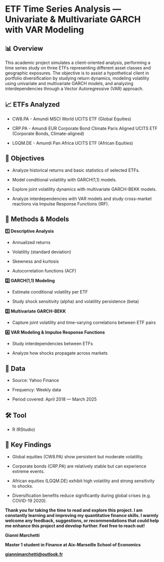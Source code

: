# ETF Time Series Analysis — Univariate & Multivariate GARCH with VAR Modeling

## 📊 Overview

This academic project simulates a client-oriented analysis, performing a time series study on three ETFs representing different asset classes and geographic exposures. The objective is to assist a hypothetical client in portfolio diversification by studying return dynamics, modeling volatility using univariate and multivariate GARCH models, and analyzing interdependencies through a Vector Autoregressive (VAR) approach.

## 📈 ETFs Analyzed

- CW8.PA - Amundi MSCI World UCITS ETF (Global Equities)

- CRP.PA - Amundi EUR Corporate Bond Climate Paris Aligned UCITS ETF (Corporate Bonds, Climate-aligned)

- LGQM.DE - Amundi Pan Africa UCITS ETF (African Equities)

## 🎯 Objectives

- Analyze historical returns and basic statistics of selected ETFs.

- Model conditional volatility with GARCH(1,1) models.

- Explore joint volatility dynamics with multivariate GARCH-BEKK models.

- Analyze interdependencies with VAR models and study cross-market reactions via Impulse Response Functions (IRF).

## 🔬 Methods & Models

**1️⃣ Descriptive Analysis**

- Annualized returns

- Volatility (standard deviation)

- Skewness and kurtosis

- Autocorrelation functions (ACF)

**2️⃣ GARCH(1,1) Modeling**

- Estimate conditional volatility per ETF

- Study shock sensitivity (alpha) and volatility persistence (beta)

**3️⃣ Multivariate GARCH-BEKK**

- Capture joint volatility and time-varying correlations between ETF pairs

**4️⃣ VAR Modeling & Impulse Response Functions**

- Study interdependencies between ETFs

- Analyze how shocks propagate across markets

## 📂 Data

- Source: Yahoo Finance

- Frequency: Weekly data

- Period covered: April 2018 — March 2025

## 🛠️ Tool

- R (RStudio)

## 🔎 Key Findings

- Global equities (CW8.PA) show persistent but moderate volatility.

- Corporate bonds (CRP.PA) are relatively stable but can experience extreme events.

- African equities (LGQM.DE) exhibit high volatility and strong sensitivity to shocks.

- Diversification benefits reduce significantly during global crises (e.g. COVID-19 2020).

**Thank you for taking the time to read and explore this project. I am constantly learning and improving my quantitative finance skills.
I warmly welcome any feedback, suggestions, or recommendations that could help me enhance this project and develop further.
Feel free to reach out!**

**Gianni Marchetti**

**Master 1 student in Finance at Aix-Marseille School of Economics**

**giannimarchetti@outlook.fr**
